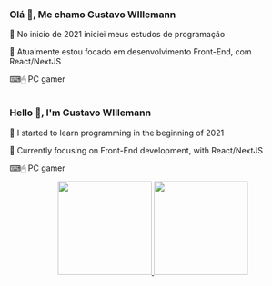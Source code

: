 
### Olá 👋, Me chamo Gustavo WIllemann
📆 No inicio de 2021 iniciei meus estudos de programação

📖 Atualmente estou focado em desenvolvimento Front-End, com React/NextJS

⌨🖱 PC gamer
<br>
<br>
### Hello 👋, I'm Gustavo WIllemann
📆 I started to learn programming in the beginning of 2021

📖 Currently focusing on Front-End development, with React/NextJS

⌨🖱 PC gamer

<div align="center">
  <a href="https://github.com/anuraghazra/github-readme-stats">
    <img height="165" src="https://github-readme-stats.vercel.app/api?username=guswillemann&bg_color=000000&title_color=43FF43&text_color=7DFF7D&icon_color=43FF43" />
    <img height="165" src="https://github-readme-stats.vercel.app/api/top-langs/?username=guswillemann&layout=compact&bg_color=000000&title_color=43FF43&text_color=7DFF7D&icon_color=43FF43" />
  </a>
</div>


<!--
**guswillemann/guswillemann** is a ✨ _special_ ✨ repository because its `README.md` (this file) appears on your GitHub profile.

Here are some ideas to get you started:

- 🔭 I’m currently working on ...
- 🌱 I’m currently learning ...
- 👯 I’m looking to collaborate on ...
- 🤔 I’m looking for help with ...
- 💬 Ask me about ...
- 📫 How to reach me: ...
- 😄 Pronouns: ...
- ⚡ Fun fact: ...
-->
